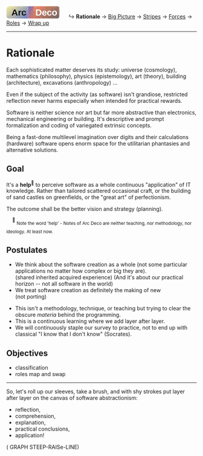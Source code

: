 [![Arc Deco.](../../../_rsc/_img/ArcDeco/ArcDeco-bar-h33px_rounded.jpg)](../README.md) &nbsp;&nbsp;&nbsp;&nbsp;&nbsp;↪️&nbsp;**Rationale** -> [Big Picture](2.ArcDeco-BigPict.md) -> [Stripes](3.ArcDeco-Stripes.md) -> [Forces](4.ArcDeco-Forces.md) -> [Roles](5.ArcDeco-Roles.md) -> [Wrap&nbsp;up](7.ArcDeco-WrapUp.md)

---

# Rationale

Each sophisticated matter deserves its study: universe (cosmology), mathematics (philosophy), physics (epistemology), art (theory), building (architecture), excavations (anthropology) ... 

Even if the subject of the activity (as software) isn't grandiose, restricted reflection never harms especially when intended for practical rewards.

Software is neither science nor art but far more abstractive than electronics, mechanical engineering or building. It's descriptive and prompt formalization and coding of variegated extrinsic concepts. 

Being a fast-done multilevel imagination over digits and their calculations (hardware) software opens enorm space for the utilitarian phantasies and alternative solutions.

## Goal

It's a **help**<sup>🙋</sup> to perceive software as a whole continuous "application" of IT knowledge. Rather than tailored scattered occasional craft, or the building of sand castles on greenfields, or the "great art" of perfectionism.

The outcome shall be the better vision and strategy (planning).

&nbsp;&nbsp;&nbsp;&nbsp;<sup>🙋</sup> <sub>Note the word 'help' - Notes of Arc Deco are neither teaching, nor methodology, nor ideology. At least now.</sub>

## Postulates

+ We think about the software creation as a whole (not some particular applications no matter how complex or big they are).\
(shared inherited acquired experience) (And it's about our practical horizon -- not all software in the world)
+ We treat software creation as definitely the making of new\
(not porting)
* This isn't a methodology, technique, or teaching but trying to clear the obscure _materia_ behind the programming.
* This is a continuous learning where we add layer after layer.
* We will continuously staple our survey to practice, not to end up with classical "I know that I don't know" (Socrates).

## Objectives

+ classification
+ roles map and swap

---

So, let's roll up our sleeves, take a brush, and with shy strokes put layer after layer on the canvas of software abstractionism:

+ reflection,
+ comprehension,
+ explanation,
+ practical conclusions,
+ application!

( GRAPH STEEP-RAISe-LINE)


